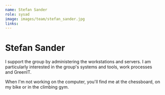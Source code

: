 ```yaml
---
name: Stefan Sander
role: sysad
image: images/team/stefan_sander.jpg
links:
---
```


# Stefan Sander

I support the group by administering the workstations and servers. I am particularly interested in the group's systems and tools, work processes and GreenIT. 

When I'm not working on the computer, you'll find me at the chessboard, on my bike or in the climbing gym. 